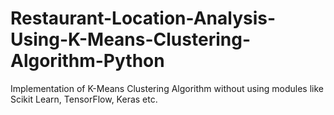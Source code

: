 # Restaurant-Location-Analysis-Using-K-Means-Clustering-Algorithm-Python
Implementation of K-Means Clustering Algorithm without using modules like Scikit Learn, TensorFlow, Keras etc.
